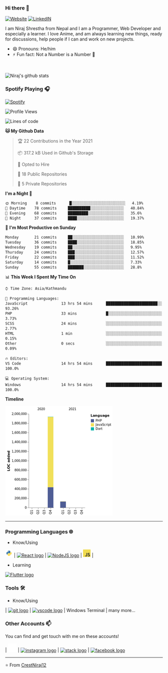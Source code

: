 ### Hi there 👋
[![Website](https://img.shields.io/website?color=%23141718&down_color=lightgrey&down_message=offline%20%F0%9F%91%8E&label=nirajshrestha.live&logoColor=red&up_color=green&up_message=online%20%F0%9F%91%8D&url=https%3A%2F%2Fnirajshrestha.live)](https://nirajshrestha.live/)
[![LinkedIN](https://img.shields.io/badge/Linkedin-Connect-blue)](https://www.linkedin.com/in/crestniraj/)


I am Niraj Shrestha from Nepal and I am a Programmer, Web Developer and especially a learner. I love Anime, and am always learning new things, ready for discussions, help people if I can and work on new projects.
- 😄 Pronouns: He/him
- ⚡ Fun fact: Not a Number is a Number 🤯

<br/>

![Niraj's github stats](https://github-readme-stats.vercel.app/api?username=CrestNiraj12&count_private=true&show_icons=true&theme=tokyonight&hide-border=true)

### Spotify Playing :headphones:
[![Spotify](https://novatorem-taupe.vercel.app/api/spotify-playing)](https://open.spotify.com/user/fqlyu32nkxn6un2530iy3qry3)

<!--START_SECTION:waka-->
![Profile Views](http://img.shields.io/badge/Profile%20Views-1-blue)

![Lines of code](https://img.shields.io/badge/From%20Hello%20World%20I%27ve%20Written-2.1%20million%20lines%20of%20code-blue)

**🐱 My Github Data** 

> 🏆 22 Contributions in the Year 2021
 > 
> 📦 317.2 kB Used in Github's Storage 
 > 
> 💼 Opted to Hire
 > 
> 📜 18 Public Repositories 
 > 
> 🔑 5 Private Repositories  
 > 
**I'm a Night 🦉** 

```text
🌞 Morning    8 commits      █░░░░░░░░░░░░░░░░░░░░░░░░   4.19% 
🌆 Daytime    78 commits     ██████████░░░░░░░░░░░░░░░   40.84% 
🌃 Evening    68 commits     █████████░░░░░░░░░░░░░░░░   35.6% 
🌙 Night      37 commits     ████░░░░░░░░░░░░░░░░░░░░░   19.37%

```
📅 **I'm Most Productive on Sunday** 

```text
Monday       21 commits     ██░░░░░░░░░░░░░░░░░░░░░░░   10.99% 
Tuesday      36 commits     ████░░░░░░░░░░░░░░░░░░░░░   18.85% 
Wednesday    19 commits     ██░░░░░░░░░░░░░░░░░░░░░░░   9.95% 
Thursday     24 commits     ███░░░░░░░░░░░░░░░░░░░░░░   12.57% 
Friday       22 commits     ███░░░░░░░░░░░░░░░░░░░░░░   11.52% 
Saturday     14 commits     █░░░░░░░░░░░░░░░░░░░░░░░░   7.33% 
Sunday       55 commits     ███████░░░░░░░░░░░░░░░░░░   28.8%

```


📊 **This Week I Spent My Time On** 

```text
⌚︎ Time Zone: Asia/Kathmandu

💬 Programming Languages: 
JavaScript               13 hrs 54 mins      ███████████████████████░░   93.26% 
PHP                      33 mins             █░░░░░░░░░░░░░░░░░░░░░░░░   3.73% 
SCSS                     24 mins             ░░░░░░░░░░░░░░░░░░░░░░░░░   2.77% 
HTML                     1 min               ░░░░░░░░░░░░░░░░░░░░░░░░░   0.15% 
Other                    0 secs              ░░░░░░░░░░░░░░░░░░░░░░░░░   0.09%

🔥 Editors: 
VS Code                  14 hrs 54 mins      █████████████████████████   100.0%

💻 Operating System: 
Windows                  14 hrs 54 mins      █████████████████████████   100.0%

```

**Timeline**

![Chart not found](https://raw.githubusercontent.com/CrestNiraj12/CrestNiraj12/master/charts/bar_graph.png) 


<!--END_SECTION:waka-->

---

### Programming Languages 🌐

- Know/Using

[<img src="https://raw.githubusercontent.com/github/explore/80688e429a7d4ef2fca1e82350fe8e3517d3494d/topics/python/python.png" alt="python logo" width="24">](https://www.python.org/)    |    [<img src="https://user-images.githubusercontent.com/21227322/31187159-01c8d592-a8ff-11e7-9386-af708a7ae9de.png" alt="React logo" width="24">](https://reactjs.org/)    |    [<img src="https://upload.wikimedia.org/wikipedia/commons/d/d9/Node.js_logo.svg" alt="NodeJS logo" width="24">](https://nodejs.org/en/)   |   [<img src="https://raw.githubusercontent.com/github/explore/80688e429a7d4ef2fca1e82350fe8e3517d3494d/topics/javascript/javascript.png" alt="js logo" width="24">](https://developer.mozilla.org/en-US/docs/Web/JavaScript)    |

- Learning

 [<img src="https://upload.wikimedia.org/wikipedia/commons/1/17/Google-flutter-logo.png" alt="Flutter logo" width="40">](https://https://flutter.dev/)

### Tools 🛠️

- Know/Using

|    [<img src="https://raw.githubusercontent.com/Delta456/Delta456/master/img/git.png" alt="git logo" width="24">](https://git-scm.com/)    |   [<img src="https://raw.githubusercontent.com/Delta456/Delta456/master/img/vscode.png" alt="vscode logo" width="24">](https://code.visualstudio.com/)   |   Windows Terminal   |   many more...


### Other Accounts 📫

You can find and get touch with me on these accounts!

|   [<img src="https://raw.githubusercontent.com/Delta456/Delta456/master/img/github.png" alt="github logo" width="28">](https://github.com/CrestNiraj12)   |   [<img src="https://raw.githubusercontent.com/Delta456/Delta456/master/img/instagram.jpg" alt="instagram logo" width="24">](https://www.instagram.com/crestniraz/)   |   [<img src="https://raw.githubusercontent.com/Delta456/Delta456/master/img/stack.svg" alt="stack logo" width="24">](https://stackoverflow.com/users/7185580/crestniraz)   |   [<img src="https://upload.wikimedia.org/wikipedia/commons/5/51/Facebook_f_logo_%282019%29.svg" alt="facebook logo" width="24">](https://www.facebook.com/crestniraz)

---
⭐️ From [CrestNiraj12](https://github.com/CrestNiraj12)
